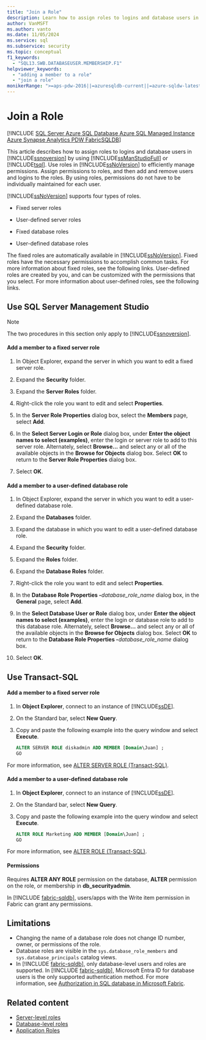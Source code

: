 ```yaml
---
title: "Join a Role"
description: Learn how to assign roles to logins and database users in SQL Server by using SQL Server Management Studio or Transact-SQL. Use roles to manage permissions.
author: VanMSFT
ms.author: vanto
ms.date: 11/05/2024
ms.service: sql
ms.subservice: security
ms.topic: conceptual
f1_keywords:
  - "SQL13.SWB.DATABASEUSER.MEMBERSHIP.F1"
helpviewer_keywords:
  - "adding a member to a role"
  - "join a role"
monikerRange: ">=aps-pdw-2016||=azuresqldb-current||=azure-sqldw-latest||>=sql-server-2016||>=sql-server-linux-2017||=azuresqldb-mi-current||=fabric"
---
```

# Join a Role

[!INCLUDE [SQL Server Azure SQL Database Azure SQL Managed Instance Azure Synapse Analytics PDW FabricSQLDB](../../../includes/applies-to-version/sql-asdb-asdbmi-asa-pdw-fabricsqldb.md)]

This article describes how to assign roles to logins and database users in [!INCLUDE[ssnoversion](../../../includes/ssnoversion-md.md)] by using [!INCLUDE[ssManStudioFull](../../../includes/ssmanstudiofull-md.md)] or [!INCLUDE[tsql](../../../includes/tsql-md.md)]. Use roles in [!INCLUDE[ssNoVersion](../../../includes/ssnoversion-md.md)] to efficiently manage permissions. Assign permissions to roles, and then add and remove users and logins to the roles. By using roles, permissions do not have to be individually maintained for each user.  
  
 [!INCLUDE[ssNoVersion](../../../includes/ssnoversion-md.md)] supports four types of roles.  
  
-   Fixed server roles  
  
-   User-defined server roles  
  
-   Fixed database roles  
  
-   User-defined database roles  
  
 The fixed roles are automatically available in [!INCLUDE[ssNoVersion](../../../includes/ssnoversion-md.md)]. Fixed roles have the necessary permissions to accomplish common tasks. For more information about fixed roles, see the following links. User-defined roles are created by you, and can be customized with the permissions that you select. For more information about user-defined roles, see the following links.  
  
<a name="SSMSProcedure"></a>

## Use SQL Server Management Studio

> [!NOTE]
> The two procedures in this section only apply to [!INCLUDE[ssnoversion](../../../includes/ssnoversion-md.md)].

<a id="to-add-a-member-to-a-fixed-server-role"></a>

#### Add a member to a fixed server role
  
1. In Object Explorer, expand the server in which you want to edit a fixed server role.  
  
1. Expand the **Security** folder.  
  
1. Expand the **Server Roles** folder.
  
1. Right-click the role you want to edit and select **Properties**.  
  
1. In the **Server Role Properties** dialog box, select the **Members** page, select **Add**.  
  
1. In the **Select Server Login or Role** dialog box, under **Enter the object names to select (examples)**, enter the login or server role to add to this server role. Alternately, select **Browse...** and select any or all of the available objects in the **Browse for Objects** dialog box. Select **OK** to return to the **Server Role Properties** dialog box.  
  
1. Select **OK**.
  
<a id="to-add-a-member-to-a-user-defined-database-role"></a>

#### Add a member to a user-defined database role
  
1. In Object Explorer, expand the server in which you want to edit a user-defined database role.  
  
1. Expand the **Databases** folder.  
  
1. Expand the database in which you want to edit a user-defined database role.  
  
1. Expand the **Security** folder.  
  
1. Expand the **Roles** folder.  
  
1. Expand the **Database Roles** folder.  
  
1. Right-click the role you want to edit and select **Properties**.  
  
1. In the **Database Role Properties -**_database\_role\_name_ dialog box, in the **General** page, select **Add**.  
  
1. In the **Select Database User or Role** dialog box, under **Enter the object names to select (examples)**, enter the login or database role to add to this database role. Alternately, select **Browse...** and select any or all of the available objects in the **Browse for Objects** dialog box. Select **OK** to return to the **Database Role Properties -**_database\_role\_name_ dialog box.  
  
1. Select **OK**.
  
<a id="TsqlProcedure"></a>

## Use Transact-SQL
  
<a id="to-add-a-member-to-a-fixed-server-role"></a>

#### Add a member to a fixed server role
  
1. In **Object Explorer**, connect to an instance of [!INCLUDE[ssDE](../../../includes/ssde-md.md)].  
  
1. On the Standard bar, select **New Query**.  
  
1. Copy and paste the following example into the query window and select **Execute**.  
  
    ```sql
    ALTER SERVER ROLE diskadmin ADD MEMBER [Domain\Juan] ;  
    GO  
    ```  
  
 For more information, see [ALTER SERVER ROLE (Transact-SQL)](../../../t-sql/statements/alter-server-role-transact-sql.md).  
  
<a id="to-add-a-member-to-a-user-defined-database-role"></a>

#### Add a member to a user-defined database role
  
1. In **Object Explorer**, connect to an instance of [!INCLUDE[ssDE](../../../includes/ssde-md.md)].  
  
1. On the Standard bar, select **New Query**.  
  
1. Copy and paste the following example into the query window and select **Execute**.  
  
    ```sql
    ALTER ROLE Marketing ADD MEMBER [Domain\Juan] ;  
    GO  
    ```  
  
 For more information, see [ALTER ROLE (Transact-SQL)](../../../t-sql/statements/alter-role-transact-sql.md).  

#### Permissions

 Requires **ALTER ANY ROLE** permission on the database, **ALTER** permission on the role, or membership in **db_securityadmin**.  

 In [!INCLUDE [fabric-sqldb](../../../includes/fabric-sqldb.md)], users/apps with the Write item permission in Fabric can grant any permissions.

<a name="Restrictions"></a> 

## Limitations
  
- Changing the name of a database role does not change ID number, owner, or permissions of the role.
- Database roles are visible in the `sys.database_role_members` and `sys.database_principals` catalog views.
- In [!INCLUDE [fabric-sqldb](../../../includes/fabric-sqldb.md)], only database-level users and roles are supported. In [!INCLUDE [fabric-sqldb](../../../includes/fabric-sqldb.md)], Microsoft Entra ID for database users is the only supported authentication method. For more information, see [Authorization in SQL database in Microsoft Fabric](/fabric/database/sql/authorization).
  
## Related content

- [Server-level roles](server-level-roles.md)
- [Database-level roles](database-level-roles.md)
- [Application Roles](application-roles.md)
